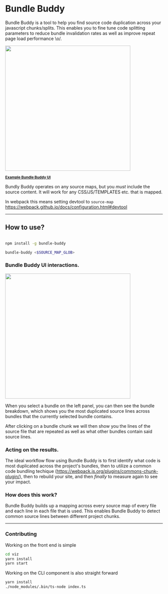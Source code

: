 Bundle Buddy
====

Bundle Buddy is a tool to help you find source code duplication across your javascript chunks/splits. This enables you to fine tune code splitting parameters to reduce bundle invalidation rates as well as improve repeat page load performance \o/. 

<a href="https://build-wryzeystih.now.sh/ "><img src="https://user-images.githubusercontent.com/883126/28001744-ed90cef4-64e3-11e7-919a-f27ced92f9b9.png" height="400px"><caption><p><small><b>Example Bundle Buddy UI</b></small></p></caption></a>


Bundly Buddy operates on any source maps, but you *must* include the source content. It will work for any CSS/JS/TEMPLATES etc. that is mapped.

In webpack this means setting devtool to `source-map`
https://webpack.github.io/docs/configuration.html#devtool

-----

## How to use?

```bash

npm install -g bundle-buddy

bundle-buddy <$SOURCE_MAP_GLOB>
```

### Bundle Buddy UI interactions.

<img height="400px" src="https://user-images.githubusercontent.com/883126/28001816-9f045656-64e4-11e7-8439-54e7091b29ff.png">

When you select a bundle on the left panel, you can then see the bundle breakdown, which shows you the most duplicated source lines across bundles that the currently selected bundle contains.

After clicking on a bundle chunk we will then show you the lines of the source file that are repeated as well as what other bundles contain said source lines.


### Acting on the results.

The ideal workflow flow using Bundle Buddy is to first identify what code is most duplicated across the project's bundles, then to utilize a common code bundling techique (https://webpack.js.org/plugins/commons-chunk-plugin/), then to rebuild your site, and then *finally* to measure again to see your impact.

### How does this work?

Bundle Buddy builds up a mapping across every source map of every file and each line in each file that is used. This enables Bundle Buddy to detect common source lines between different project chunks. 

----


### Contributing 

Working on the front end is simple

```bash
cd viz
yarn install
yarn start
```

Working on the CLI component is also straight forward

```bash
yarn install
./node_modules/.bin/ts-node index.ts
```
